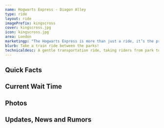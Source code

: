 ```yaml
---
name: Hogwarts Express - Diagon Alley
type: ride
layout: ride
imagePrefix: kingscross
cover: kingscross.jpg
icon: kingscross.jpg
area: London
marketingp: "The Hogwarts Express is more than just a ride, it’s the preferred way to travel between The Wizarding World of Harry Potter: Hogsmeade and The Wizarding World of Harry Potter: Diagon Alley. Board at Kings Cross or Hogsmeade stations and travel between the two lands while encountering one of a variety of experiences along the way."
blurb: Take a train ride between the parks!
technicaldesc: A gentle transportation ride, taking riders from park to park.
---
```


<div class="row">
    <div class="col-md-8">
        <h2>Quick Facts</h2>
    </div>
    <div class="col-md-4">
        <h2>Current Wait Time</h2>
    </div>
</div>
<div class="row">
    <div class="col-md-12">
        <h2>Photos</h2>
    </div>
</div>
<div class="row">
    <div class="col-md-12">
        <h2>Updates, News and Rumors</h2>
    </div>
</div>